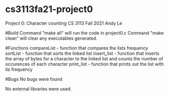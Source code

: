 # cs3113fa21-project0
Project 0: Character counting
CS 3113 Fall 2021
Andy Le

#Build
Command "make all" will run the code in project0.c
Command "make clean" will clear any executables generated.

#Functions
compareList - function that compares the lists frequency
sortList - function that sorts the linked list 
insert_list - function that inserts the array of bytes for a character to the linked list and counts the number of occurences of each character
print_list - function that prints out the list with its frequency

#Bugs
No bugs were found

No external libraries were used.
